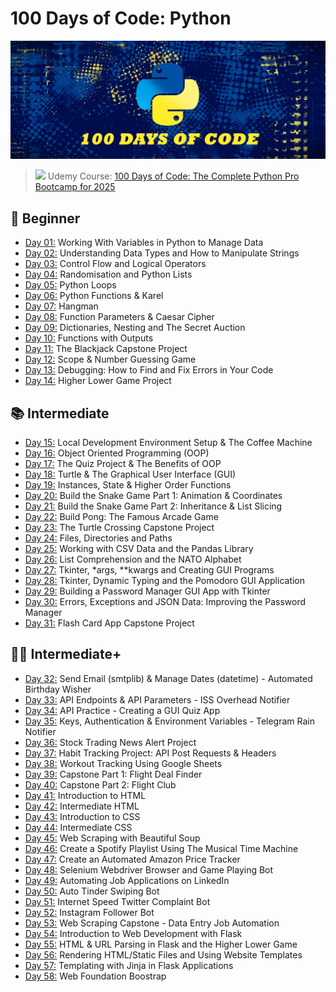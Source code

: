 # 100 Days of Code: Python
![](assests/python_code.png)

>  <img src="https://user-images.githubusercontent.com/74038190/212257472-08e52665-c503-4bd9-aa20-f5a4dae769b5.gif" width="15"> Udemy Course: [100 Days of Code: The Complete Python Pro Bootcamp for 2025](https://www.udemy.com/course/100-days-of-code/)

## 📖 Beginner 
- [Day 01:](https://github.com/2tzz/100Days_Python_Udemy/tree/main/Logs/day01) Working With Variables in Python to Manage Data
- [Day 02:](https://github.com/2tzz/100Days_Python_Udemy/tree/main/Logs/day02) Understanding Data Types and How to Manipulate Strings
- [Day 03:](https://github.com/2tzz/100Days_Python_Udemy/tree/main/Logs/day03) Control Flow and Logical Operators
- [Day 04:](https://github.com/2tzz/100Days_Python_Udemy/tree/main/Logs/day04) Randomisation and Python Lists
- [Day 05:](https://github.com/2tzz/100Days_Python_Udemy/tree/main/Logs/day05) Python Loops
- [Day 06:](https://github.com/2tzz/100Days_Python_Udemy/tree/main/Logs/day06) Python Functions & Karel
- [Day 07:](https://github.com/2tzz/100Days_Python_Udemy/tree/main/Logs/day07) Hangman
- [Day 08:](https://github.com/2tzz/100Days_Python_Udemy/tree/main/Logs/day08) Function Parameters & Caesar Cipher
- [Day 09:](https://github.com/2tzz/100Days_Python_Udemy/tree/main/Logs/day09) Dictionaries, Nesting and The Secret Auction
- [Day 10:](https://github.com/2tzz/100Days_Python_Udemy/tree/main/Logs/day10) Functions with Outputs
- [Day 11:](https://github.com/2tzz/100Days_Python_Udemy/tree/main/Logs/day11) The Blackjack Capstone Project
- [Day 12:](https://github.com/2tzz/100Days_Python_Udemy/tree/main/Logs/day12) Scope & Number Guessing Game
- [Day 13:](https://github.com/2tzz/100Days_Python_Udemy/tree/main/Logs/day13) Debugging: How to Find and Fix Errors in Your Code
- [Day 14:](https://github.com/2tzz/100Days_Python_Udemy/tree/main/Logs/day14) Higher Lower Game Project
## 📚 Intermediate
- [Day 15:](https://github.com/2tzz/100Days_Python_Udemy/tree/main/Logs/day15) Local Development Environment Setup & The Coffee Machine
- [Day 16:](https://github.com/2tzz/100Days_Python_Udemy/tree/main/Logs/day16) Object Oriented Programming (OOP)
- [Day 17:](https://github.com/2tzz/100Days_Python_Udemy/tree/main/Logs/day17) The Quiz Project & The Benefits of OOP
- [Day 18:](https://github.com/2tzz/100Days_Python_Udemy/tree/main/Logs/day18) Turtle & The Graphical User Interface (GUI)
- [Day 19:](https://github.com/2tzz/100Days_Python_Udemy/tree/main/Logs/day19) Instances, State & Higher Order Functions
- [Day 20:](https://github.com/2tzz/100Days_Python_Udemy/tree/main/Logs/day20) Build the Snake Game Part 1: Animation & Coordinates
- [Day 21:](https://github.com/2tzz/100Days_Python_Udemy/tree/main/Logs/day21) Build the Snake Game Part 2: Inheritance & List Slicing
- [Day 22:](https://github.com/2tzz/100Days_Python_Udemy/tree/main/Logs/day22) Build Pong: The Famous Arcade Game
- [Day 23:](https://github.com/2tzz/100Days_Python_Udemy/tree/main/Logs/day23) The Turtle Crossing Capstone Project
- [Day 24:](https://github.com/2tzz/100Days_Python_Udemy/tree/main/Logs/day24) Files, Directories and Paths
- [Day 25:](https://github.com/2tzz/100Days_Python_Udemy/tree/main/Logs/day25) Working with CSV Data and the Pandas Library
- [Day 26:](https://github.com/2tzz/100Days_Python_Udemy/tree/main/Logs/day26) List Comprehension and the NATO Alphabet
- [Day 27:](https://github.com/2tzz/100Days_Python_Udemy/tree/main/Logs/day27) Tkinter, *args, **kwargs and Creating GUI Programs
- [Day 28:](https://github.com/2tzz/100Days_Python_Udemy/tree/main/Logs/day28) Tkinter, Dynamic Typing and the Pomodoro GUI Application
- [Day 29:](https://github.com/2tzz/100Days_Python_Udemy/tree/main/Logs/day29) Building a Password Manager GUI App with Tkinter
- [Day 30:](https://github.com/2tzz/100Days_Python_Udemy/tree/main/Logs/day30) Errors, Exceptions and JSON Data: Improving the Password Manager
- [Day 31:](https://github.com/2tzz/100Days_Python_Udemy/tree/main/Logs/day31) Flash Card App Capstone Project
## 👨‍💻 Intermediate+
- [Day 32:](https://github.com/2tzz/100Days_Python_Udemy/tree/main/Logs/day32) Send Email (smtplib) & Manage Dates (datetime) - Automated Birthday Wisher
- [Day 33:](https://github.com/2tzz/100Days_Python_Udemy/tree/main/Logs/day33) API Endpoints & API Parameters - ISS Overhead Notifier
- [Day 34:](https://github.com/2tzz/100Days_Python_Udemy/tree/main/Logs/day34) API Practice - Creating a GUI Quiz App
- [Day 35:](https://github.com/2tzz/100Days_Python_Udemy/tree/main/Logs/day35) Keys, Authentication & Environment Variables - Telegram Rain Notifier
- [Day 36:](https://github.com/2tzz/100Days_Python_Udemy/tree/main/Logs/day36) Stock Trading News Alert Project
- [Day 37:](https://github.com/2tzz/100Days_Python_Udemy/tree/main/Logs/day37) Habit Tracking Project: API Post Requests & Headers
- [Day 38:](https://github.com/2tzz/100Days_Python_Udemy/tree/main/Logs/day38) Workout Tracking Using Google Sheets
- [Day 39:](https://github.com/2tzz/100Days_Python_Udemy/tree/main/Logs/day39) Capstone Part 1: Flight Deal Finder
- [Day 40:](https://github.com/2tzz/100Days_Python_Udemy/tree/main/Logs/day40) Capstone Part 2: Flight Club
- [Day 41:](https://github.com/2tzz/100Days_Python_Udemy/tree/main/Logs/day41) Introduction to HTML
- [Day 42:](https://github.com/2tzz/100Days_Python_Udemy/tree/main/Logs/day42) Intermediate HTML
- [Day 43:](https://github.com/2tzz/100Days_Python_Udemy/tree/main/Logs/day43) Introduction to CSS
- [Day 44:](https://github.com/2tzz/100Days_Python_Udemy/tree/main/Logs/day44) Intermediate CSS
- [Day 45:](https://github.com/2tzz/100Days_Python_Udemy/tree/main/Logs/day45) Web Scraping with Beautiful Soup
- [Day 46:](https://github.com/2tzz/100Days_Python_Udemy/tree/main/Logs/day46) Create a Spotify Playlist Using The Musical Time Machine
- [Day 47:](https://github.com/2tzz/100Days_Python_Udemy/tree/main/Logs/day47) Create an Automated Amazon Price Tracker
- [Day 48:](https://github.com/2tzz/100Days_Python_Udemy/tree/main/Logs/day48) Selenium Webdriver Browser and Game Playing Bot
- [Day 49:](https://github.com/2tzz/100Days_Python_Udemy/tree/main/Logs/day49) Automating Job Applications on LinkedIn
- [Day 50:](https://github.com/2tzz/100Days_Python_Udemy/tree/main/Logs/day50) Auto Tinder Swiping Bot
- [Day 51:](https://github.com/2tzz/100Days_Python_Udemy/tree/main/Logs/day51) Internet Speed Twitter Complaint Bot
- [Day 52:](https://github.com/2tzz/100Days_Python_Udemy/tree/main/Logs/day52) Instagram Follower Bot
- [Day 53:](https://github.com/2tzz/100Days_Python_Udemy/tree/main/Logs/day53) Web Scraping Capstone - Data Entry Job Automation
- [Day 54:](https://github.com/2tzz/100Days_Python_Udemy/tree/main/Logs/day54) Introduction to Web Development with Flask
- [Day 55:](https://github.com/2tzz/100Days_Python_Udemy/tree/main/Logs/day55) HTML & URL Parsing in Flask and the Higher Lower Game
- [Day 56:](https://github.com/2tzz/100Days_Python_Udemy/tree/main/Logs/day55) Rendering HTML/Static Files and Using Website Templates
- [Day 57:](https://github.com/2tzz/100Days_Python_Udemy/tree/main/Logs/day55) Templating with Jinja in Flask Applications
- [Day 58:](https://github.com/2tzz/100Days_Python_Udemy/tree/main/Logs/day55) Web Foundation Boostrap

